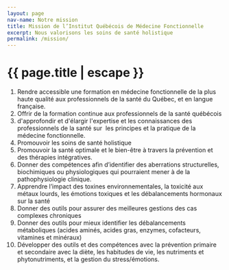 ```yaml
---
layout: page
nav-name: Notre mission
title: Mission de l’Institut Québécois de Médecine Fonctionnelle
excerpt: Nous valorisons les soins de santé holistique
permalink: /mission/
---
```


<div class="page-top-section container">
  <div class=" row">

  <div class="col-lg-7">
    <h1>{{ page.title | escape }}</h1>

  </div>

</div>
</div>

<div class="page-section">
  <div class="container">
    <div class=" row">
      <div class="col-lg-6 push-lg-3">
      <ol>
      <li>
      Rendre accessible une formation en médecine fonctionnelle de la plus haute qualité aux professionnels de la santé du Québec, et en langue française.
      </li>
      <li>
      Offrir de la formation continue aux professionnels de la santé québécois
      </li>
      <li>
        d'approfondir et d'élargir l'expertise et les connaissances des professionnels de la santé sur  les principes et la pratique de la médecine fonctionnelle. 
      </li>
      <li>
      Promouvoir les soins de santé holistique
      </li>
      <li>
      Promouvoir la santé optimale et le bien-être à travers la prévention et des thérapies intégratives.
      </li>
      <li>
      Donner des compétences afin d’identifier des aberrations structurelles, biochimiques ou physiologiques qui pourraient mener à de la pathophysiologie clinique.
      </li>
      <li>
      Apprendre l’impact des toxines environnementales, la toxicité aux métaux lourds, les émotions toxiques et les débalancements hormonaux sur la santé
      </li>
      <li>
      Donner des outils pour assurer des meilleures gestions des cas complexes chroniques
      </li>
      <li>
      Donner des outils pour mieux identifier les débalancements métaboliques (acides aminés, acides gras, enzymes, cofacteurs, vitamines et minéraux)
      </li>
      <li>
    Développer des outils et des compétences avec la prévention primaire et secondaire avec la diète, les habitudes de vie, les nutriments et phytonutriments, et la gestion du stress/émotions.
      </li>
      </ol>
    </div>
  </div>
</div>
